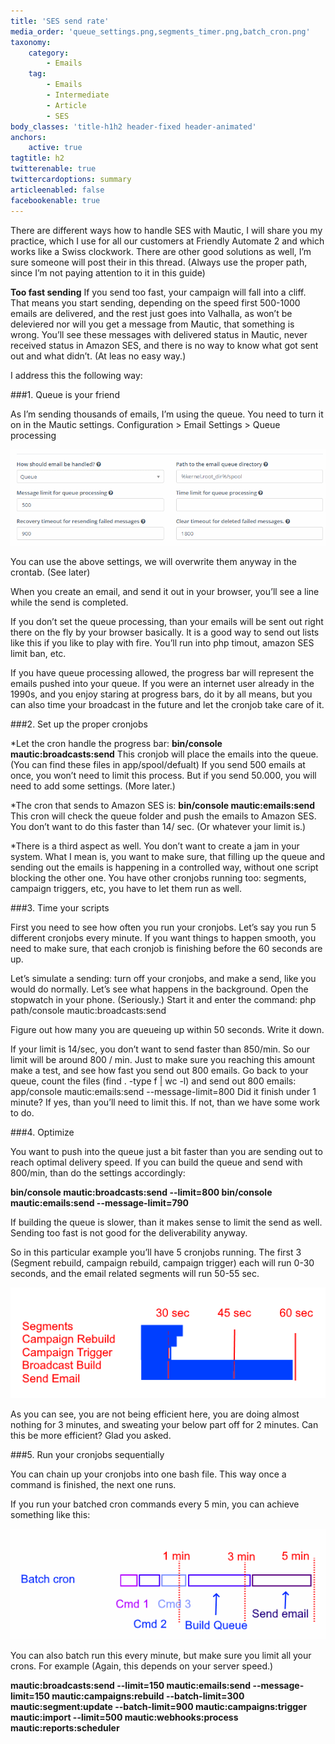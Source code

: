```yaml
---
title: 'SES send rate'
media_order: 'queue_settings.png,segments_timer.png,batch_cron.png'
taxonomy:
    category:
        - Emails
    tag:
        - Emails
        - Intermediate
        - Article
        - SES
body_classes: 'title-h1h2 header-fixed header-animated'
anchors:
    active: true
tagtitle: h2
twitterenable: true
twittercardoptions: summary
articleenabled: false
facebookenable: true
---
```


There are different ways how to handle SES with Mautic, I will share you my practice, which I use for all our customers at Friendly Automate 2 and which works like a Swiss clockwork. There are other good solutions as well, I’m sure someone will post their in this thread. (Always use the proper path, since I’m not paying attention to it in this guide)

**Too fast sending**
If you send too fast, your campaign will fall into a cliff. That means you start sending, depending on the speed first 500-1000 emails are delivered, and the rest just goes into Valhalla, as won’t be deleviered nor will you get a message from Mautic, that something is wrong. You’ll see these messages with delivered status in Mautic, never received status in Amazon SES, and there is no way to know what got sent out and what didn’t. (At leas no easy way.)

I address this the following way:

###1. Queue is your friend

As I’m sending thousands of emails, I’m using the queue. You need to turn it on in the Mautic settings.
Configuration > Email Settings > Queue processing

![](queue_settings.png)

You can use the above settings, we will overwrite them anyway in the crontab. (See later)

When you create an email, and send it out in your browser, you’ll see a line while the send is completed.

If you don’t set the queue processing, than your emails will be sent out right there on the fly by your browser basically. It is a good way to send out lists like this if you like to play with fire. You’ll run into php timout, amazon SES limit ban, etc.

If you have queue processing allowed, the progress bar will represent the emails pushed into your queue. If you were an internet user already in the 1990s, and you enjoy staring at progress bars, do it by all means, but you can also time your broadcast in the future and let the cronjob take care of it.

###2. Set up the proper cronjobs

*Let the cron handle the progress bar: **bin/console mautic:broadcasts:send**
This cronjob will place the emails into the queue. (You can find these files in app/spool/defualt) If you send 500 emails at once, you won’t need to limit this process. But if you send 50.000, you will need to add some 			settings. (More later.)

*The cron that sends to Amazon SES is: **bin/console mautic:emails:send**
This cron will check the queue folder and push the emails to Amazon SES. You don’t want to do this faster than 14/ sec. (Or whatever your limit is.)

*There is a third aspect as well. You don’t want to create a jam in your system. What I mean is, you want to make sure, that filling up the queue and sending out the emails is happening in a controlled way, without one script blocking the other one. You have other cronjobs running too: segments, campaign triggers, etc, you have to let them run as well.

###3. Time your scripts

First you need to see how often you run your cronjobs. Let’s say you run 5 different cronjobs every minute. If you want things to happen smooth, you need to make sure, that each cronjob is finishing before the 60 seconds are up.

Let’s simulate a sending: turn off your cronjobs, and make a send, like you would do normally. Let’s see what happens in the background. Open the stopwatch in your phone. (Seriously.) Start it and enter the command: php path/console mautic:broadcasts:send

Figure out how many you are queueing up within 50 seconds. Write it down.

If your limit is 14/sec, you don’t want to send faster than 850/min. So our limit will be around 800 / min. Just to make sure you reaching this amount make a test, and see how fast you send out 800 emails. Go back to your queue, count the files (find . -type f | wc -l) and send out 800 emails: app/console mautic:emails:send --message-limit=800
Did it finish under 1 minute? If yes, than you’ll need to limit this. If not, than we have some work to do.

###4. Optimize

You want to push into the queue just a bit faster than you are sending out to reach optimal delivery speed. If you can build the queue and send with 800/min, than do the settings accordingly:

**bin/console mautic:broadcasts:send --limit=800
bin/console mautic:emails:send --message-limit=790**

If building the queue is slower, than it makes sense to limit the send as well. Sending too fast is not good for the deliverability anyway.

So in this particular example you’ll have 5 cronjobs running. The first 3 (Segment rebuild, campaign rebuild, campaign trigger) each will run 0-30 seconds, and the email related segments will run 50-55 sec.

![](segments_timer.png)

As you can see, you are not being efficient here, you are doing almost nothing for 3 minutes, and sweating your below part off for 2 minutes. Can this be more efficient? Glad you asked.

###5. Run your cronjobs sequentially

You can chain up your cronjobs into one bash file. This way once a command is finished, the next one runs.

If you run your batched cron commands every 5 min, you can achieve something like this:

![](batch_cron.png)

You can also batch run this every minute, but make sure you limit all your crons. For example (Again, this depends on your server speed.)

**mautic:broadcasts:send --limit=150
mautic:emails:send --message-limit=150
mautic:campaigns:rebuild --batch-limit=300
mautic:segment:update --batch-limit=900
mautic:campaigns:trigger
mautic:import --limit=500
mautic:webhooks:process
mautic:reports:scheduler**